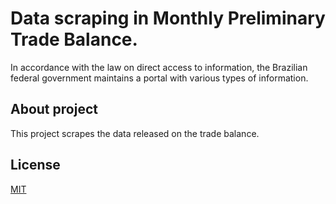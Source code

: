 # Data scraping in Monthly Preliminary Trade Balance.

In accordance with the law on direct access to information, the Brazilian federal government maintains a portal with various types of information. 



## About project

This project scrapes the data released on the trade balance.

## License

[MIT](https://choosealicense.com/licenses/mit/)